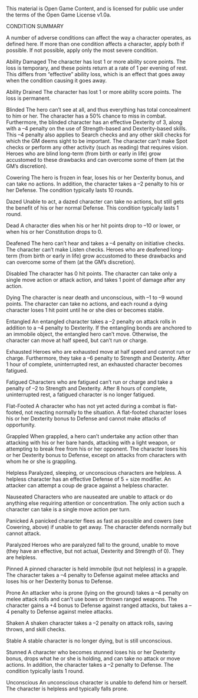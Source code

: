 This material is Open Game Content, and is licensed for public use under the terms of the Open Game License v1.0a.

CONDITION SUMMARY

A number of adverse conditions can affect the way a character operates, as defined here. If more than one condition affects a character, apply both if possible. If not possible, apply only the most severe condition.

Ability Damaged
The character has lost 1 or more ability score points. The loss is temporary, and these points return at a rate of 1 per evening of rest. This differs from “effective” ability loss, which is an effect that goes away when the condition causing it goes away.

Ability Drained
The character has lost 1 or more ability score points. The loss is permanent.

Blinded
The hero can’t see at all, and thus everything has total concealment to him or her. The character has a 50% chance to miss in combat. Furthermore, the blinded character has an effective Dexterity of 3, along with a –4 penalty on the use of Strength-based and Dexterity-based skills. This –4 penalty also applies to Search checks and any other skill checks for which the GM deems sight to be important. The character can’t make Spot checks or perform any other activity (such as reading) that requires vision. Heroes who are blind long-term (from birth or early in life) grow accustomed to these drawbacks and can overcome some of them (at the GM’s discretion).

Cowering
The hero is frozen in fear, loses his or her Dexterity bonus, and can take no actions. In addition, the character takes a –2 penalty to his or her Defense. The condition typically lasts 10 rounds.

Dazed
Unable to act, a dazed character can take no actions, but still gets the benefit of his or her normal Defense. This condition typically lasts 1 round.

Dead
A character dies when his or her hit points drop to –10 or lower, or when his or her Constitution drops to 0.

Deafened
The hero can’t hear and takes a –4 penalty on initiative checks. The character can’t make Listen checks. Heroes who are deafened long-term (from birth or early in life) grow accustomed to these drawbacks and can overcome some of them (at the GM’s discretion).

Disabled
The character has 0 hit points. The character can take only a single move action or attack action, and takes 1 point of damage after any action.

Dying
The character is near death and unconscious, with –1 to –9 wound points. The character can take no actions, and each round a dying character loses 1 hit point until he or she dies or becomes stable.

Entangled
An entangled character takes a –2 penalty on attack rolls in addition to a –4 penalty to Dexterity. If the entangling bonds are anchored to an immobile object, the entangled hero can’t move. Otherwise, the character can move at half speed, but can’t run or charge.

Exhausted
Heroes who are exhausted move at half speed and cannot run or charge. Furthermore, they take a –6 penalty to Strength and Dexterity. After 1 hour of complete, uninterrupted rest, an exhausted character becomes fatigued.

Fatigued
Characters who are fatigued can’t run or charge and take a penalty of –2 to Strength and Dexterity. After 8 hours of complete, uninterrupted rest, a fatigued character is no longer fatigued.

Flat-Footed
A character who has not yet acted during a combat is flat-footed, not reacting normally to the situation. A flat-footed character loses his or her Dexterity bonus to Defense and cannot make attacks of opportunity.

Grappled
When grappled, a hero can’t undertake any action other than attacking with his or her bare hands, attacking with a light weapon, or attempting to break free from his or her opponent. The character loses his or her Dexterity bonus to Defense, except on attacks from characters with whom he or she is grappling.

Helpless
Paralyzed, sleeping, or unconscious characters are helpless. A helpless character has an effective Defense of 5 + size modifier. An attacker can attempt a coup de grace against a helpless character.

Nauseated
Characters who are nauseated are unable to attack or do anything else requiring attention or concentration. The only action such a character can take is a single move action per turn.

Panicked
A panicked character flees as fast as possible and cowers (see Cowering, above) if unable to get away. The character defends normally but cannot attack.

Paralyzed
Heroes who are paralyzed fall to the ground, unable to move (they have an effective, but not actual, Dexterity and Strength of 0). They are helpless.

Pinned
A pinned character is held immobile (but not helpless) in a grapple. The character takes a –4 penalty to Defense against melee attacks and loses his or her Dexterity bonus to Defense.

Prone
An attacker who is prone (lying on the ground) takes a –4 penalty on melee attack rolls and can’t use bows or thrown ranged weapons. The character gains a +4 bonus to Defense against ranged attacks, but takes a –4 penalty to Defense against melee attacks.

Shaken
A shaken character takes a –2 penalty on attack rolls, saving throws, and skill checks.

Stable
A stable character is no longer dying, but is still unconscious.

Stunned
A character who becomes stunned loses his or her Dexterity bonus, drops what he or she is holding, and can take no attack or move actions. In addition, the character takes a –2 penalty to Defense. The condition typically lasts 1 round.

Unconscious
An unconscious character is unable to defend him or herself.  The character is helpless and typically falls prone.
